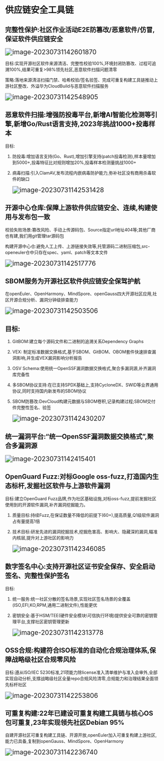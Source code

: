 # 供应链安全工具链

## 完整性保护:社区作业活动E2E防篡改/恶意软件/仿冒,保证软件供应链安全 

<img src="img/image-20230731142601870.png" alt="image-20230731142601870" style="zoom:150%;" />

目标:实现开源社区软件来源清洁、完整性校验100%,环境封闭防篡改、过程可追溯100%,结果可重复>98%领先社区,恶意软件扫描问题清零

策略:落地来源清洁扫描门禁、哈希校验/签名验签、完成可重复构建工具链推动上游社区整改、外溢华为CloudBuild与恶意软件扫描服务

<img src="img/image-20230731142548905.png" alt="image-20230731142548905" style="zoom:150%;" />

## 恶意软件扫描:增强防投毒平台,新增AI智能化检测等引擎,新增Go/Rust语言支持,2023年挑战1000+投毒样本 

目标:

1. 防投毒:增加语言支持(Go、Rust),增加引擎支持(patch投毒检测),样本量增加到5000+,投毒特征比对规则增加20%,投毒样本检测量挑战1000+

2. 病毒扫描:引入ClamAV,发布流程内嵌病毒防护能力,弥补社区没有商用杀毒软件的缺口

   <img src="img/image-20230731142531428.png" alt="image-20230731142531428" style="zoom:150%;" />

## 开源中心仓库:保障上游软件供应链安全、连续,构建使用与发布包一致 

校验失败场景:篡改风险、手动上传源码包、Source指定url地址404等;其他厂商也有建,我们用git管理tar源码包

构建开源中心仓:避免人工上传、上游链接失效等,托管源码二进制压缩包,src-openeuler仓中只存在spec、yaml、patch等文本文件

<img src="img/image-20230731142517776.png" alt="image-20230731142517776" style="zoom:150%;" />

## SBOM服务为开源社区软件供应链安全保驾护航

在openEuler、OpenHarmony、MindSpore、openGauss四大开源社区应用,社区开源合规分析、漏洞分钟级排查能力

<img src="img/image-20230731142503506.png" alt="image-20230731142503506" style="zoom:150%;" />

## 目标:

1. GitBOM:建立每个源码文件和二进制的追溯关系Dependency Graphs

2. VEX: 制定标准数据交换格式,基于SBOM、GitBOM、OBOM套件快速排查漏洞影响,并生成VEX漏洞影响分析报告

3. OSV Schema:使用统一OpenSSF漏洞数据交换格式,聚合多漏洞源,补齐漏洞库完备性 

4. 多SBOM协议支持:在已支持SPDX基础上,支持CycloneDX、SWID等业界通用协议,同时支持国内新发布的SBOM协议

5. SBOM防篡改:DevCloud构建元数据与SBOM卷积,记录构建过程;SBOM交付件完整性签名、验签

   <img src="img/image-20230731142430207.png" alt="image-20230731142430207" style="zoom:150%;" />

## 统一漏洞平台:“统一OpenSSF漏洞数据交换格式”,聚合多漏洞源

<img src="img/image-20230731142415401.png" alt="image-20230731142415401" style="zoom:150%;" />

## OpenGuard Fuzz:对标Google oss-fuzz,打造国内生态标杆,发掘社区软件与上游软件漏洞

目标:建立OpenGuard Fuzz品牌,作为社区基础设施,对标oss-fuzz,提前发掘社区使用到的开源软件漏洞,补齐漏洞挖掘能力。

1. 质量目标:持续Fuzz,在保证数量不降低的前提下(60+),提高质量,Q1级软件漏洞占有量提高1倍 

2. 技术目标:研发先进的漏洞挖掘技术,挖掘危害高、影响大、隐藏深的漏洞,瞄准内核层,提升对上游社区的影响力

   <img src="img/image-20230731142346085.png" alt="image-20230731142346085" style="zoom:150%;" />

## 数字签名中心:支持开源社区证书安全保存、安全启动签名、完整性保护签名

目标:

1. 统一服务:统一社区分散的签名场景,实现社区签名场景的全覆盖(ISO,EFI,KO,RPM,通用二进制文件),性能更优

2. 密钥安全:基于HSM/TEE(硬件安全模块\可信执行环境)提供安全可靠的密钥管理平台,支撑社区密钥管理更新

   <img src="img/image-20230731142313778.png" alt="image-20230731142313778" style="zoom:150%;" />

## OSS合规:构建符合ISO标准的自动化合规治理体系,保障战略级社区合规零风险

目标:遵从ISO/IEC 5230标准,21项能力除license准入清单维护与准入会审外,全部实现自动分析,支撑战略级社区全量repo合规风险清零,合规能力和治理结果全面领先标杆社区

<img src="img/image-20230731142253806.png" alt="image-20230731142253806" style="zoom:150%;" />

## 可重复构建:22年已建设可重复构建工具链与核心OS包可重复,23年实现领先社区Debian 95%

自建开源社区可重复构建工具链、开源开放,openEuler加入可重复构建上游社区,能力已具备,复制到openGauss、MindSpore、OpenHarmony

<img src="img/image-20230731142236740.png" alt="image-20230731142236740" style="zoom:150%;" />